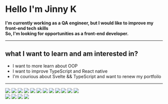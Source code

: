 # Hello I'm Jinny K

**I'm currently working as a QA engineer, but I would like to improve my front-end tech skills <br>
So, I'm looking for opportunities as a front-end developer.**<br>

---

## what I want to learn and am interested in? 
- I want to more learn about OOP
- I want to improve TypeScript and React native
- I'm courious about Svelte && TypeScript and want to renew my portfoilo 
---

<div>
<img src="https://img.shields.io/badge/JavaScript-yellow?style=for-the-badge&logo=JavaScript&logoColor=white">
  <img src="https://img.shields.io/badge/React-blue?style=for-the-badge&color=blue&logo=React&logoColor=white">
<img src="https://img.shields.io/badge/CSS-blue?style=for-the-badge&logo=CSS3&logoColor=white">
<img src="https://img.shields.io/badge/HTML5-red?style=for-the-badge&logo=HTML5&logoColor=white">
<img src="https://img.shields.io/badge/Next.Js-black?style=for-the-badge&color=black&logo=Next.Js&logoColor=white">
<img src="https://img.shields.io/badge/Redux-764ABC?style=for-the-badge&color=764ABC&logo=Redux&logoColor=white">
<img src="https://img.shields.io/badge/Node.Js-339933?style=for-the-badge&color=339933&logo=Node.Js&logoColor=white">
<img src="https://img.shields.io/badge/SQLite-003B57?style=for-the-badge&color=003B57&logo=SQLite&logoColor=white">
<img src="https://img.shields.io/badge/Jest-C21325?style=for-the-badge&color=C21325&logo=Jest&logoColor=white">
<img src="https://img.shields.io/badge/Auth0-EB5424?style=for-the-badge&color=EB5424&logo=Auth0&logoColor=white">
<img src="https://img.shields.io/badge/Sass-CC6699?style=for-the-badge&color=CC6699&logo=Sass&logoColor=white">
<img src="https://img.shields.io/badge/Heroku-430098?style=for-the-badge&color=430098&logo=Heroku&logoColor=white">
</div>

<div>
<a href="https://www.linkedin.com/in/jinhee-kim-b336aa183/" target="_blank"><img src="https://img.shields.io/badge/-LinkedIn-blue?style=flat-square&logo=Linkedin&logoColor=white&link=https://www.linkedin.com/in/jinhee-kim-b336aa183/"></a>
<a href="https://twitter.com/jinnyk015/" target="_blank"><img src="https://img.shields.io/badge/-Twitter-7a68cc?style=flat-square&logo=Twitter&logoColor=white&link=https://twitter.com/jinnyk015/"></a>
<a href="https://jinnykim015@gmail.com" target="_blank"><img src="https://img.shields.io/badge/Gmail-red?style=flat-square&logo=Gmail&logoColor=white&link=https://jinnykim015@gmail.com"></a>
<a href="https://jinnyk015.github.io/JinnyK015/" target="_blank"><img src="https://img.shields.io/badge/Study Blog-FF9D00?style=flat-square&logo=Medium&logoColor=white&link=https://jinnyk015.github.io/JinnyK015/"></a>
</div>

